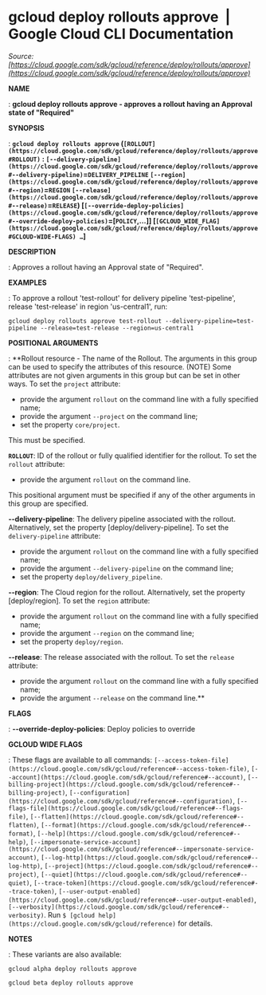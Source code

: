 # gcloud deploy rollouts approve  |  Google Cloud CLI Documentation

*Source: [https://cloud.google.com/sdk/gcloud/reference/deploy/rollouts/approve](https://cloud.google.com/sdk/gcloud/reference/deploy/rollouts/approve)*

**NAME**

: **gcloud deploy rollouts approve - approves a rollout having an Approval state of "Required"**

**SYNOPSIS**

: **`gcloud deploy rollouts approve` (`[ROLLOUT](https://cloud.google.com/sdk/gcloud/reference/deploy/rollouts/approve#ROLLOUT)` : `[--delivery-pipeline](https://cloud.google.com/sdk/gcloud/reference/deploy/rollouts/approve#--delivery-pipeline)`=`DELIVERY_PIPELINE` `[--region](https://cloud.google.com/sdk/gcloud/reference/deploy/rollouts/approve#--region)`=`REGION` `[--release](https://cloud.google.com/sdk/gcloud/reference/deploy/rollouts/approve#--release)`=`RELEASE`) [`[--override-deploy-policies](https://cloud.google.com/sdk/gcloud/reference/deploy/rollouts/approve#--override-deploy-policies)`=[`POLICY`,…]] [`[GCLOUD_WIDE_FLAG](https://cloud.google.com/sdk/gcloud/reference/deploy/rollouts/approve#GCLOUD-WIDE-FLAGS) …`]**

**DESCRIPTION**

: Approves a rollout having an Approval state of "Required".

**EXAMPLES**

: To approve a rollout 'test-rollout' for delivery pipeline 'test-pipeline',
release 'test-release' in region 'us-central1', run:

```
gcloud deploy rollouts approve test-rollout --delivery-pipeline=test-pipeline --release=test-release --region=us-central1
```

**POSITIONAL ARGUMENTS**

: **Rollout resource - The name of the Rollout. The arguments in this group can be
used to specify the attributes of this resource. (NOTE) Some attributes are not
given arguments in this group but can be set in other ways.
To set the `project` attribute:

- provide the argument `rollout` on the command line with a fully
specified name;
- provide the argument `--project` on the command line;
- set the property `core/project`.

This must be specified.

**`ROLLOUT`**:
ID of the rollout or fully qualified identifier for the rollout.
To set the `rollout` attribute:

- provide the argument `rollout` on the command line.

This positional argument must be specified if any of the other arguments in this
group are specified.

**--delivery-pipeline**:
The delivery pipeline associated with the rollout. Alternatively, set the
property [deploy/delivery-pipeline].
To set the `delivery-pipeline` attribute:

- provide the argument `rollout` on the command line with a fully
specified name;
- provide the argument `--delivery-pipeline` on the command line;
- set the property `deploy/delivery_pipeline`.

**--region**:
The Cloud region for the rollout. Alternatively, set the property
[deploy/region].
To set the `region` attribute:

- provide the argument `rollout` on the command line with a fully
specified name;
- provide the argument `--region` on the command line;
- set the property `deploy/region`.

**--release**:
The release associated with the rollout.
To set the `release` attribute:

- provide the argument `rollout` on the command line with a fully
specified name;
- provide the argument `--release` on the command line.**

**FLAGS**

: **--override-deploy-policies**:
Deploy policies to override

**GCLOUD WIDE FLAGS**

: These flags are available to all commands: `[--access-token-file](https://cloud.google.com/sdk/gcloud/reference#--access-token-file)`,
`[--account](https://cloud.google.com/sdk/gcloud/reference#--account)`, `[--billing-project](https://cloud.google.com/sdk/gcloud/reference#--billing-project)`,
`[--configuration](https://cloud.google.com/sdk/gcloud/reference#--configuration)`,
`[--flags-file](https://cloud.google.com/sdk/gcloud/reference#--flags-file)`,
`[--flatten](https://cloud.google.com/sdk/gcloud/reference#--flatten)`, `[--format](https://cloud.google.com/sdk/gcloud/reference#--format)`, `[--help](https://cloud.google.com/sdk/gcloud/reference#--help)`, `[--impersonate-service-account](https://cloud.google.com/sdk/gcloud/reference#--impersonate-service-account)`,
`[--log-http](https://cloud.google.com/sdk/gcloud/reference#--log-http)`,
`[--project](https://cloud.google.com/sdk/gcloud/reference#--project)`, `[--quiet](https://cloud.google.com/sdk/gcloud/reference#--quiet)`, `[--trace-token](https://cloud.google.com/sdk/gcloud/reference#--trace-token)`, `[--user-output-enabled](https://cloud.google.com/sdk/gcloud/reference#--user-output-enabled)`,
`[--verbosity](https://cloud.google.com/sdk/gcloud/reference#--verbosity)`.
Run `$ [gcloud help](https://cloud.google.com/sdk/gcloud/reference)` for details.

**NOTES**

: These variants are also available:

```
gcloud alpha deploy rollouts approve
```

```
gcloud beta deploy rollouts approve
```